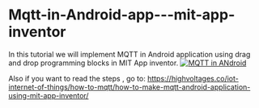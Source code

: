 # Mqtt-in-Android-app---mit-app-inventor
In this tutorial we will implement MQTT in Android application using drag and drop programming blocks in MIT App inventor.
[![MQTT in ANdroid](https://highvoltages.co/wp-content/uploads/2021/12/ESP8266-RASPBERRY-PI-WIRELESS-COMMUNICATION.png)](https://www.youtube.com/watch?v=WAimZhU5phs)

Also if you want to read the steps , go to:
https://highvoltages.co/iot-internet-of-things/how-to-mqtt/how-to-make-mqtt-android-application-using-mit-app-inventor/

